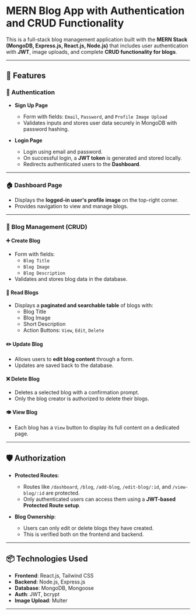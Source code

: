 # MERN Blog App with Authentication and CRUD Functionality

This is a full-stack blog management application built with the **MERN Stack (MongoDB, Express.js, React.js, Node.js)** that includes user authentication with **JWT**, image uploads, and complete **CRUD functionality for blogs**.

---

## 🚀 Features

### 🔐 Authentication

- **Sign Up Page**
  - Form with fields: `Email`, `Password`, and `Profile Image Upload`
  - Validates inputs and stores user data securely in MongoDB with password hashing.
  
- **Login Page**
  - Login using email and password.
  - On successful login, a **JWT token** is generated and stored locally.
  - Redirects authenticated users to the **Dashboard**.

---

### 🏠 Dashboard Page

- Displays the **logged-in user's profile image** on the top-right corner.
- Provides navigation to view and manage blogs.

---

### 📄 Blog Management (CRUD)

#### ➕ Create Blog
- Form with fields:
  - `Blog Title`
  - `Blog Image`
  - `Blog Description`
- Validates and stores blog data in the database.

#### 📃 Read Blogs
- Displays a **paginated and searchable table** of blogs with:
  - Blog Title
  - Blog Image
  - Short Description
  - Action Buttons: `View`, `Edit`, `Delete`
  
#### ✏️ Update Blog
- Allows users to **edit blog content** through a form.
- Updates are saved back to the database.

#### ❌ Delete Blog
- Deletes a selected blog with a confirmation prompt.
- Only the blog creator is authorized to delete their blogs.

#### 👁️ View Blog
- Each blog has a `View` button to display its full content on a dedicated page.

---

## 🛡️ Authorization

- **Protected Routes**:
  - Routes like `/dashboard`, `/blog`, `/add-blog`, `/edit-blog/:id`, and `/view-blog/:id` are protected.
  - Only authenticated users can access them using a **JWT-based Protected Route setup**.

- **Blog Ownership**:
  - Users can only edit or delete blogs they have created.
  - This is verified both on the frontend and backend.

---

## 📦 Technologies Used

- **Frontend**: React.js, Tailwind CSS
- **Backend**: Node.js, Express.js
- **Database**: MongoDB, Mongoose
- **Auth**: JWT, bcrypt
- **Image Upload**: Multer

---
